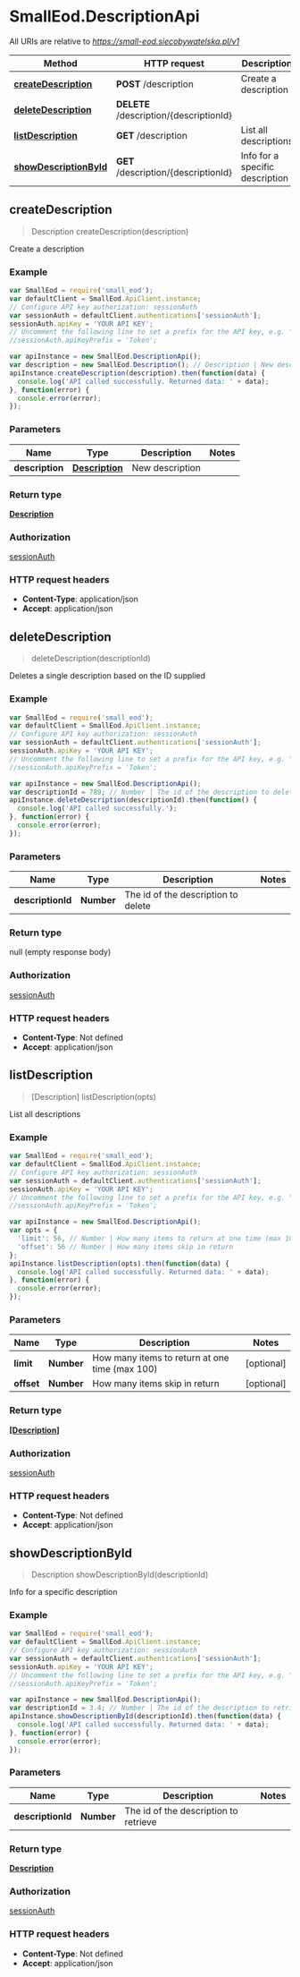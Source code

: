 # SmallEod.DescriptionApi

All URIs are relative to *https://small-eod.siecobywatelska.pl/v1*

Method | HTTP request | Description
------------- | ------------- | -------------
[**createDescription**](DescriptionApi.md#createDescription) | **POST** /description | Create a description
[**deleteDescription**](DescriptionApi.md#deleteDescription) | **DELETE** /description/{descriptionId} | 
[**listDescription**](DescriptionApi.md#listDescription) | **GET** /description | List all descriptions
[**showDescriptionById**](DescriptionApi.md#showDescriptionById) | **GET** /description/{descriptionId} | Info for a specific description



## createDescription

> Description createDescription(description)

Create a description

### Example

```javascript
var SmallEod = require('small_eod');
var defaultClient = SmallEod.ApiClient.instance;
// Configure API key authorization: sessionAuth
var sessionAuth = defaultClient.authentications['sessionAuth'];
sessionAuth.apiKey = 'YOUR API KEY';
// Uncomment the following line to set a prefix for the API key, e.g. "Token" (defaults to null)
//sessionAuth.apiKeyPrefix = 'Token';

var apiInstance = new SmallEod.DescriptionApi();
var description = new SmallEod.Description(); // Description | New description
apiInstance.createDescription(description).then(function(data) {
  console.log('API called successfully. Returned data: ' + data);
}, function(error) {
  console.error(error);
});

```

### Parameters



Name | Type | Description  | Notes
------------- | ------------- | ------------- | -------------
 **description** | [**Description**](Description.md)| New description | 

### Return type

[**Description**](Description.md)

### Authorization

[sessionAuth](../README.md#sessionAuth)

### HTTP request headers

- **Content-Type**: application/json
- **Accept**: application/json


## deleteDescription

> deleteDescription(descriptionId)



Deletes a single description based on the ID supplied

### Example

```javascript
var SmallEod = require('small_eod');
var defaultClient = SmallEod.ApiClient.instance;
// Configure API key authorization: sessionAuth
var sessionAuth = defaultClient.authentications['sessionAuth'];
sessionAuth.apiKey = 'YOUR API KEY';
// Uncomment the following line to set a prefix for the API key, e.g. "Token" (defaults to null)
//sessionAuth.apiKeyPrefix = 'Token';

var apiInstance = new SmallEod.DescriptionApi();
var descriptionId = 789; // Number | The id of the description to delete
apiInstance.deleteDescription(descriptionId).then(function() {
  console.log('API called successfully.');
}, function(error) {
  console.error(error);
});

```

### Parameters



Name | Type | Description  | Notes
------------- | ------------- | ------------- | -------------
 **descriptionId** | **Number**| The id of the description to delete | 

### Return type

null (empty response body)

### Authorization

[sessionAuth](../README.md#sessionAuth)

### HTTP request headers

- **Content-Type**: Not defined
- **Accept**: application/json


## listDescription

> [Description] listDescription(opts)

List all descriptions

### Example

```javascript
var SmallEod = require('small_eod');
var defaultClient = SmallEod.ApiClient.instance;
// Configure API key authorization: sessionAuth
var sessionAuth = defaultClient.authentications['sessionAuth'];
sessionAuth.apiKey = 'YOUR API KEY';
// Uncomment the following line to set a prefix for the API key, e.g. "Token" (defaults to null)
//sessionAuth.apiKeyPrefix = 'Token';

var apiInstance = new SmallEod.DescriptionApi();
var opts = {
  'limit': 56, // Number | How many items to return at one time (max 100)
  'offset': 56 // Number | How many items skip in return
};
apiInstance.listDescription(opts).then(function(data) {
  console.log('API called successfully. Returned data: ' + data);
}, function(error) {
  console.error(error);
});

```

### Parameters



Name | Type | Description  | Notes
------------- | ------------- | ------------- | -------------
 **limit** | **Number**| How many items to return at one time (max 100) | [optional] 
 **offset** | **Number**| How many items skip in return | [optional] 

### Return type

[**[Description]**](Description.md)

### Authorization

[sessionAuth](../README.md#sessionAuth)

### HTTP request headers

- **Content-Type**: Not defined
- **Accept**: application/json


## showDescriptionById

> Description showDescriptionById(descriptionId)

Info for a specific description

### Example

```javascript
var SmallEod = require('small_eod');
var defaultClient = SmallEod.ApiClient.instance;
// Configure API key authorization: sessionAuth
var sessionAuth = defaultClient.authentications['sessionAuth'];
sessionAuth.apiKey = 'YOUR API KEY';
// Uncomment the following line to set a prefix for the API key, e.g. "Token" (defaults to null)
//sessionAuth.apiKeyPrefix = 'Token';

var apiInstance = new SmallEod.DescriptionApi();
var descriptionId = 3.4; // Number | The id of the description to retrieve
apiInstance.showDescriptionById(descriptionId).then(function(data) {
  console.log('API called successfully. Returned data: ' + data);
}, function(error) {
  console.error(error);
});

```

### Parameters



Name | Type | Description  | Notes
------------- | ------------- | ------------- | -------------
 **descriptionId** | **Number**| The id of the description to retrieve | 

### Return type

[**Description**](Description.md)

### Authorization

[sessionAuth](../README.md#sessionAuth)

### HTTP request headers

- **Content-Type**: Not defined
- **Accept**: application/json

